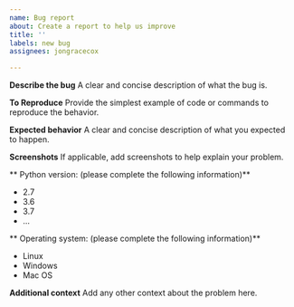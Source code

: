 ```yaml
---
name: Bug report
about: Create a report to help us improve
title: ''
labels: new bug
assignees: jongracecox

---
```


**Describe the bug**
A clear and concise description of what the bug is.

**To Reproduce**
Provide the simplest example of code or commands to reproduce the behavior.

**Expected behavior**
A clear and concise description of what you expected to happen.

**Screenshots**
If applicable, add screenshots to help explain your problem.

** Python version: (please complete the following information)**
- 2.7
- 3.6
- 3.7
- ...

** Operating system: (please complete the following information)**
- Linux
- Windows
- Mac OS

**Additional context**
Add any other context about the problem here.
